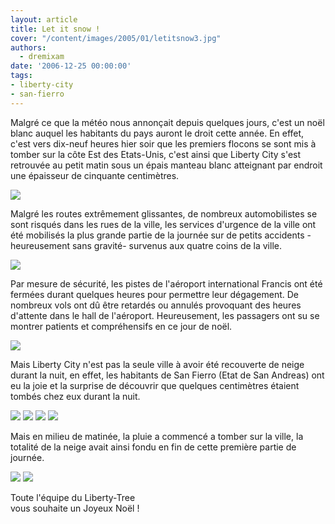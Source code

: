 ```yaml
---
layout: article
title: Let it snow !
cover: "/content/images/2005/01/letitsnow3.jpg"
authors:
  - dremixam
date: '2006-12-25 00:00:00'
tags:
- liberty-city
- san-fierro
---
```


Malgré ce que la météo nous annonçait depuis quelques jours, c'est un noël blanc auquel les habitants du pays auront le droit cette année. En effet, c'est vers dix-neuf heures hier soir que les premiers flocons se sont mis&nbsp;à tomber sur la côte Est des Etats-Unis, c'est ainsi que Liberty City s'est retrouvée au petit matin sous un épais manteau blanc atteignant par endroit une épaisseur de cinquante centimètres.

![](/content/images/2005/01/letitsnow8.jpg)

Malgré les routes extrêmement glissantes, de nombreux automobilistes se sont risqués dans les rues de la ville, les services d'urgence de la ville ont été mobilisés la plus grande partie de la journée sur de petits accidents -heureusement sans gravité- survenus aux quatre coins de la ville.

![](/content/images/2005/01/letitsnow9.jpg)

Par mesure de sécurité, les pistes de l'aéroport international Francis ont été fermées durant quelques heures pour permettre leur dégagement. De nombreux vols ont dû être retardés ou annulés provoquant des heures d'attente dans le hall de l'aéroport. Heureusement, les passagers ont su se montrer patients et compréhensifs en ce jour de noël.

![](/content/images/2005/01/letitsnow7.jpg)

Mais Liberty City n'est pas la seule ville&nbsp;à avoir été recouverte de neige durant la nuit, en effet, les habitants de San Fierro (Etat de San Andreas) ont eu la joie et la surprise de découvrir que quelques centimètres étaient tombés chez eux durant la nuit.

![](/content/images/2005/01/letitsnow1.jpg)
![](/content/images/2005/01/letitsnow2.jpg)
![](/content/images/2005/01/letitsnow4.jpg)
![](/content/images/2005/01/letitsnow3.jpg)

Mais en milieu de matinée, la pluie a commencé a tomber sur la ville, la totalité de la neige avait ainsi fondu en fin de cette première partie de journée.

![](/content/images/2005/01/letitsnow6.jpg)
![](/content/images/2005/01/letitsnow5.jpg)

Toute l'équipe du Liberty-Tree  
vous souhaite un Joyeux Noël !